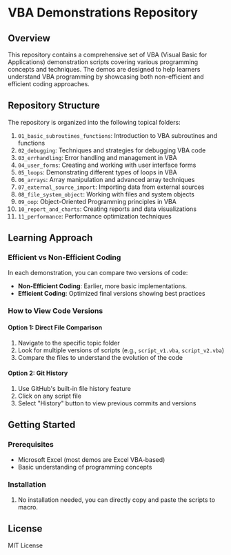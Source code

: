 # VBA Demonstrations Repository

## Overview
This repository contains a comprehensive set of VBA (Visual Basic for Applications) demonstration scripts covering various programming concepts and techniques. The demos are designed to help learners understand VBA programming by showcasing both non-efficient and efficient coding approaches.

## Repository Structure

The repository is organized into the following topical folders:

1. `01_basic_subroutines_functions`: Introduction to VBA subroutines and functions
2. `02_debugging`: Techniques and strategies for debugging VBA code
3. `03_errhandling`: Error handling and management in VBA
4. `04_user_forms`: Creating and working with user interface forms
5. `05_loops`: Demonstrating different types of loops in VBA
6. `06_arrays`: Array manipulation and advanced array techniques
7. `07_external_source_import`: Importing data from external sources
8. `08_file_system_object`: Working with files and system objects
9. `09_oop`: Object-Oriented Programming principles in VBA
10. `10_report_and_charts`: Creating reports and data visualizations
11. `11_performance`: Performance optimization techniques

## Learning Approach

### Efficient vs Non-Efficient Coding
In each demonstration, you can compare two versions of code:
- **Non-Efficient Coding**: Earlier, more basic implementations.
- **Efficient Coding**: Optimized final versions showing best practices

### How to View Code Versions

#### Option 1: Direct File Comparison
1. Navigate to the specific topic folder
2. Look for multiple versions of scripts (e.g., `script_v1.vba`, `script_v2.vba`)
3. Compare the files to understand the evolution of the code

#### Option 2: Git History
1. Use GitHub's built-in file history feature
2. Click on any script file
3. Select "History" button to view previous commits and versions

## Getting Started

### Prerequisites
- Microsoft Excel (most demos are Excel VBA-based)
- Basic understanding of programming concepts

### Installation
1. No installation needed, you can directly copy and paste the scripts to macro.


## License
MIT License
